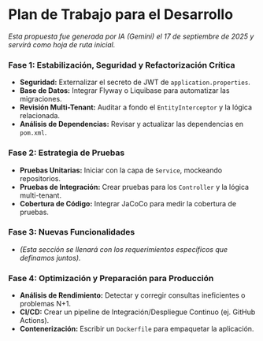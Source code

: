 # Plan de Trabajo para el Desarrollo

*Esta propuesta fue generada por IA (Gemini) el 17 de septiembre de 2025 y servirá como hoja de ruta inicial.*

### Fase 1: Estabilización, Seguridad y Refactorización Crítica
* **Seguridad:** Externalizar el secreto de JWT de `application.properties`.
* **Base de Datos:** Integrar Flyway o Liquibase para automatizar las migraciones.
* **Revisión Multi-Tenant:** Auditar a fondo el `EntityInterceptor` y la lógica relacionada.
* **Análisis de Dependencias:** Revisar y actualizar las dependencias en `pom.xml`.

### Fase 2: Estrategia de Pruebas
* **Pruebas Unitarias:** Iniciar con la capa de `Service`, mockeando repositorios.
* **Pruebas de Integración:** Crear pruebas para los `Controller` y la lógica multi-tenant.
* **Cobertura de Código:** Integrar JaCoCo para medir la cobertura de pruebas.

### Fase 3: Nuevas Funcionalidades
* *(Esta sección se llenará con los requerimientos específicos que definamos juntos).*

### Fase 4: Optimización y Preparación para Producción
* **Análisis de Rendimiento:** Detectar y corregir consultas ineficientes o problemas N+1.
* **CI/CD:** Crear un pipeline de Integración/Despliegue Continuo (ej. GitHub Actions).
* **Contenerización:** Escribir un `Dockerfile` para empaquetar la aplicación.